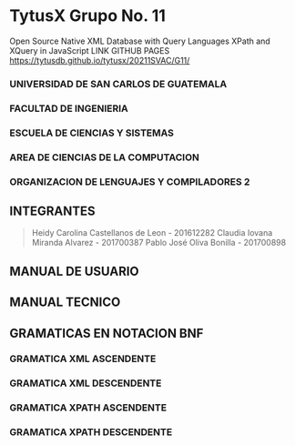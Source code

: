 # TytusX Grupo No. 11
Open Source Native XML Database with Query Languages XPath and XQuery in JavaScript
LINK GITHUB PAGES
https://tytusdb.github.io/tytusx/20211SVAC/G11/

### UNIVERSIDAD DE SAN CARLOS DE GUATEMALA
### FACULTAD DE INGENIERIA
### ESCUELA DE CIENCIAS Y SISTEMAS
### AREA DE CIENCIAS DE LA COMPUTACION
### ORGANIZACION DE LENGUAJES Y COMPILADORES 2

## INTEGRANTES
  > Heidy Carolina Castellanos de Leon - 201612282
  > Claudia Iovana Miranda Alvarez     - 201700387
  > Pablo José Oliva Bonilla           - 201700898

## MANUAL DE USUARIO

## MANUAL TECNICO

## GRAMATICAS EN NOTACION BNF

### GRAMATICA XML ASCENDENTE

### GRAMATICA XML DESCENDENTE

### GRAMATICA XPATH ASCENDENTE

### GRAMATICA XPATH DESCENDENTE


